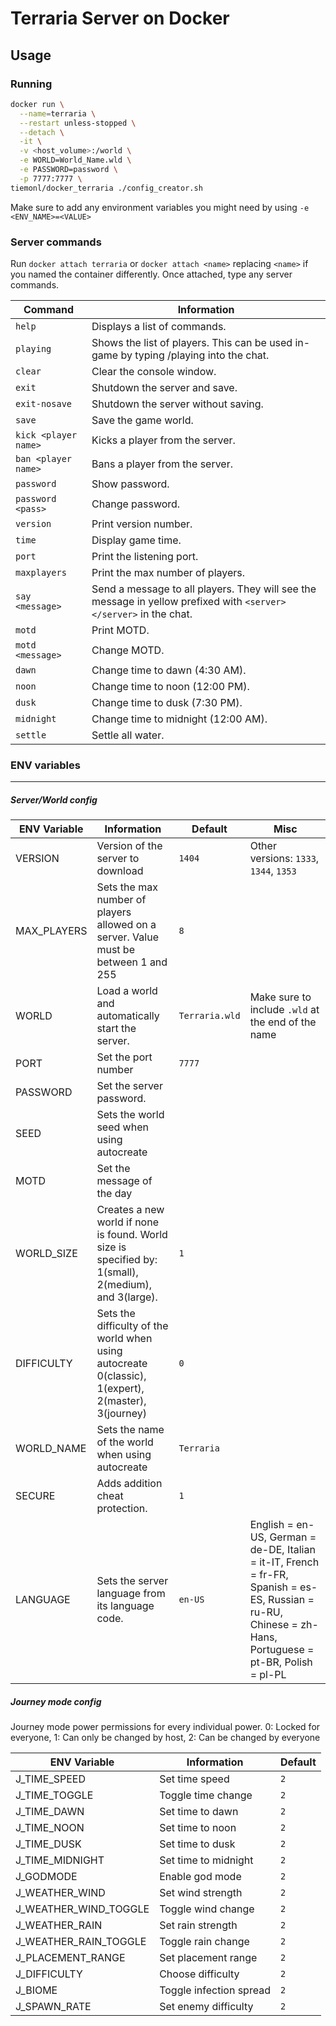 # Terraria Server on Docker

## Usage

### Running

```bash
docker run \
  --name=terraria \
  --restart unless-stopped \
  --detach \
  -it \
  -v <host_volume>:/world \
  -e WORLD=World_Name.wld \
  -e PASSWORD=password \
  -p 7777:7777 \
tiemonl/docker_terraria ./config_creator.sh
```

Make sure to add any environment variables you might need by using `-e <ENV_NAME>=<VALUE>`

### Server commands

Run `docker attach terraria` or `docker attach <name>` replacing `<name>` if you named the container differently. Once attached, type any server commands.
  
| Command | Information |
| ------- | ----------- |
| `help` | Displays a list of commands. |
| `playing` | Shows the list of players. This can be used in-game by typing /playing into the chat. |
| `clear` | Clear the console window. |
| `exit` | Shutdown the server and save. |
| `exit-nosave` | Shutdown the server without saving. |
| `save` | Save the game world. |
| `kick <player name>` | Kicks a player from the server. |
| `ban <player name>`| Bans a player from the server. |
| `password` | Show password. |
| `password <pass>` | Change password. |
| `version` | Print version number. |
| `time` | Display game time. |
| `port` | Print the listening port. |
| `maxplayers` | Print the max number of players. |
| `say <message>` | Send a message to all players. They will see the message in yellow prefixed with `<server></server>` in the chat. |
| `motd` | Print MOTD. |
| `motd <message>` | Change MOTD. |
| `dawn` | Change time to dawn (4:30 AM). |
| `noon` | Change time to noon (12:00 PM). |
| `dusk` | Change time to dusk (7:30 PM). |
| `midnight` | Change time to midnight (12:00 AM). |
| `settle` | Settle all water. |

### ENV variables
------

##### Server/World config

| ENV Variable | Information | Default | Misc |
| ------------ | ----------- | ------- | ---- |
| VERSION | Version of the server to download | `1404` | Other versions: `1333`, `1344`, `1353` |
| MAX_PLAYERS | Sets the max number of players allowed on a server.  Value must be between 1 and 255 | `8` | |
| WORLD | Load a world and automatically start the server. | `Terraria.wld` | Make sure to include `.wld` at the end of the name |
| PORT | Set the port number | `7777` | |
| PASSWORD | Set the server password. |  | |
| SEED | Sets the world seed when using autocreate |  | |
| MOTD | Set the message of the day |  | |
| WORLD_SIZE | Creates a new world if none is found. World size is specified by: 1(small), 2(medium), and 3(large). | `1` | |
| DIFFICULTY | Sets the difficulty of the world when using autocreate 0(classic), 1(expert), 2(master), 3(journey) | `0` | |
| WORLD_NAME | Sets the name of the world when using autocreate | `Terraria` | |
| SECURE | Adds addition cheat protection. | `1` | |
| LANGUAGE | Sets the server language from its language code.  | `en-US` | English = en-US, German = de-DE, Italian = it-IT, French = fr-FR, Spanish = es-ES, Russian = ru-RU, Chinese = zh-Hans, Portuguese = pt-BR, Polish = pl-PL |

##### Journey mode config

Journey mode power permissions for every individual power. 0: Locked for everyone, 1: Can only be changed by host, 2: Can be changed by everyone

| ENV Variable | Information | Default |
| ------------ | ----------- | ------- |
| J_TIME_SPEED | Set time speed | `2` |
| J_TIME_TOGGLE | Toggle time change | `2` |
| J_TIME_DAWN | Set time to dawn | `2` |
| J_TIME_NOON | Set time to noon | `2` |
| J_TIME_DUSK | Set time to dusk | `2` |
| J_TIME_MIDNIGHT | Set time to midnight | `2` |
| J_GODMODE| Enable god mode | `2` |
| J_WEATHER_WIND | Set wind strength | `2` |
| J_WEATHER_WIND_TOGGLE | Toggle wind change | `2` |
| J_WEATHER_RAIN | Set rain strength | `2` |
| J_WEATHER_RAIN_TOGGLE | Toggle rain change | `2` |
| J_PLACEMENT_RANGE | Set placement range | `2` |
| J_DIFFICULTY | Choose difficulty | `2` |
| J_BIOME | Toggle infection spread | `2` |
| J_SPAWN_RATE | Set enemy difficulty | `2` |